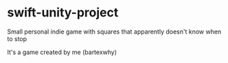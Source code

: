 # swift-unity-project
Small personal indie game with squares that apparently doesn't know when to stop

It's a game created by me (bartexwhy)
